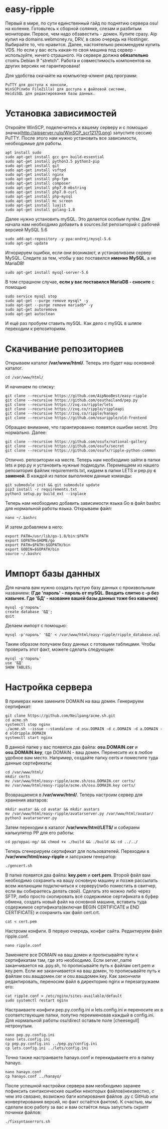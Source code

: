 # easy-ripple

Первый в мире, по сути единственный гайд по поднятию сервера osu! на коленке. Готовьтесь к сборной солянке, слезам и разбитым мониторам.
Первое, чем надо обзавестить - домен. Купите сразу. Aip купил на domains.webmoney.ru, DRV, в свою очередь на Hostinger. Выбирайте то, что нравится.
Далее, настоятельно рекомендуем купить VDS. Но если у вас есть какая-то своя машина под сервер - используйте, ничего страшного. На сервере должна **обязательно** стоять Debian 9 "stretch". Работа и совместимость компонентов на других версиях не гарантирована!

Для удобства скачайте на компьютер-клиент ряд программ:
```
PuTTY для доступа к консоли,
WinSCP(либо FileZilla) для доступа к файловой системе,
HeidiSQL для редактирования базы данных.
```
# Установка зависимостей
Откройте WinSCP, подключитесь к вашему серверу и с помощью значка(http://aipserver.ru/p/WinSCP_scr12170.png) запустите сессию PuTTY. После этого нам нужно установить все зависимости, необходимые для работы.
```
apt install sudo
sudo apt-get install gcc g++ build-essential
sudo apt-get install python3.5 python3-pip
sudo apt-get install git
sudo apt-get install vsftpd
sudo apt-get install nginx
sudo apt-get install php-fpm
sudo apt-get install composer
sudo apt-get install php7.0-mbstring
sudo apt-get install php7.0-curl
sudo apt-get install php-mysql
sudo apt-get install mc screen
sudo apt-get install luajit
sudo apt-get install golang-1.8
```
Далее нужно установить mySQL. Это делается особым путём. Для начала нам необходимо добавить в sources.list репозиторий с рабочей версией MySQL 5.6
```
sudo add-apt-repository -y ppa:ondrej/mysql-5.6
sudo apt-get update
```
Игнорируем ошибки, если они возникают, и устанавливаем сервер MySQL. Следите за тем, чтобы у вас поставился **именно MySQL**, а не MariaDB!
```
sudo apt-get install mysql-server-5.6
```
В том страшном случае, **если у вас поставился MariaDB - сносите** с помощью
```
sudo service mysql stop
sudo apt-get --purge remove mysql* -y
sudo apt-get --purge remove mariadb* -y
sudo apt-get autoremove
sudo apt-get autoclean
```
И ещё раз пробуем ставить mySQL.
Как дело с mySQL в шляпе переходим к репозиториям.
# Скачивание репозиториев
Открываем каталог **/var/www/html/**. Теперь это будет наш основной каталог. 
```
cd /var/www/html/
```
И начинаем по списку:
```
git clone --recursive https://github.com/AipNooBest/easy-ripple
git clone --recursive https://github.com/osuthailand/pep.py
git clone --recursive https://zxq.co/ripple/lets
git clone --recursive https://zxq.co/ripple/rippleapi
git clone --recursive https://zxq.co/ripple/hanayo
git clone --recursive https://github.com/osuripple/old-frontend
```
Обращаю внимание, что гарантированно появятся ошибки secret. Это нормально.
Далее:
```
git clone --recursive https://github.com/osufx/national-gallery
git clone --recursive https://github.com/osufx/secret
git clone --recursive https://github.com/osufx/ripple-python-common
```
Отлично. репозитории на месте.
Теперь нам необходимо зайти в папки lets и pep.py и установить нужные подмодули.
Перемещаем из нашего репозитория файлик requirements.txt, кидаем в папки LETS и pep.py **с заменой**. 
В каждой из папок выполняем данные команды:
```
git submodule init && git submodule update
pip3 install -r requirements.txt
python3 setup.py build_ext --inplace
```
Теперь нам необходимо добавить зависимости языка Go в файл bashrc для нормальной работы языка.
Открываем файл:
```
nano ~/.bashrc
```
И затем добавляем в него:
```
export PATH=/usr/lib/go-1.8/bin:$PATH
export GOPATH=$HOME/go
export PATH=$PATH:$GOPATH/bin
export GOBIN=$GOPATH/bin
source ~/.bashrc
```
# Импорт базы данных
Для начала вам нужно создать пустую базу данных с произвольным названием:
**(Где 'пароль' - пароль от mySQL. Вводить слитно с -p без кавычек. Где 'БД' - название вашей базы данных тоже без кавычек)**
```
mysql -p'пароль'
create database 'БД';
quit
```
Делаем импорт с помощью:
```
mysql -p'пароль' 'БД' < /var/www/html/easy-ripple/ripple_database.sql
```
Таким образом получаем базу данных с готовыми таблицами. Чтобы проверить этот факт, можете сделать следующее:
```
mysql -p'пароль'
use 'БД'
SHOW TABLES;
```
# Настройка сервера
В примерах ниже замените DOMAIN на ваш домен.
Генерируем сертификат:
```
git clone https://github.com/Neilpang/acme.sh.git
cd acme.sh
systemctl stop nginx
./acme.sh --issue --standalone -d osu.DOMAIN -d c.DOMAIN -d a.DOMAIN -d oldripple.DOMAIN
systemctl start nginx
```
В данной папке у вас появятся два файла: **osu.DOMAIN.cer** и **osu.DOMAIN.key**, где DOMAIN - ваш домен.
Перенесите их в любое удобное вам место. Например, создайте папку certs и поместите туда данные сертификаты:
```
cd /var/www/html/
mkdir certs
mv /var/www/html/easy-ripple/acme.sh/osu.DOMAIN.cer certs/
mv /var/www/html/easy-ripple/acme.sh/osu.DOMAIN.key certs/
```
Возвращаемся в **/var/www/html/**. Теперь настроим сервер для хранения аватаров:
```
mkdir avatar && cd avatar && mkdir avatars
mv /var/www/html/easy-ripple/avatarserver.py /var/www/html/avatar/
python3 avatarserver.py
```
Затем переходим в каталог **/var/www/html/LETS/** и собираем калькулятор PP для его работы:
```
cd pp/oppai-ng/ && chmod +x ./build && ./build && cd ../../
```
Теперь сгенерируем сертификат для пользователей.
Переходим в **/var/www/html/easy-ripple** и запсукаем генератор:
```
./gencert.sh
```
В папке появятся два файла: **key.pem** и **cert.pem**. Второй файл вам необходимо сохранить на вашу основную машину и позже рассылать всем желающим подключиться к серверу(либо поместить в свитчер, если вы собираетесь делать свой). Сделать это можно либо через SFTP, либо просто скопировать всё содержимое сертификата в буфер обмена, создать новый файл на основной машине, вставить туда содержимое сертификата(включая BEGIN CERTIFICATE и END CERTIFICATE) и сохранить как файл cert.crt.
```
cat < cert.pem
```
Настроим конфиги. В первую очередь, конфиг сайта. Редактируем файл ripple.conf.
```
nano ripple.conf
```
Заменяете все DOMAIN на ваш домен и прописывайте пути к сертификатам там, где это необходимо. Если server_name заканчивается на .ppy.sh, то прописывайте путь к файлам cert.pem и key.pem. Если же заканчивается на ваш домен, то прописывайте путь к файлам osu.вашдомен.cer и osu.вашдомен.key.
Как закончили редактировать, переносим файл в директорию nginx и перезагружаем его:
```
cat ripple.conf > /etc/nginx/sites-available/default
sudo systemctl restart nginx
```
Настраиваете конфиги pep.py.config.ini и lets.config.ini и переносите их в соответствующие папки, попутно переименовав каждый в config.ini. Для нормальной работы osu!direct оставьте поле [cheesegull] нетронутым.
```
nano pep.py.config.ini
nano lets.config.ini
cp pep.py.config.ini ../pep.py/config.ini
cp lets.config.ini ../lets/config.ini
```
Точно также настраиваете hanayo.conf и перекидываете его в папку hanayo.
```
nano hanayo.conf
cp hanayo.conf ../hanayo/
```
После успешной настройки сервера вам необходимо заранее пофиксить синтаксические ошибки некоторых файлов(неизвестно, с чем это связано, возможно баги копирования файлов .py с GitHub или конвертирования версий, но факт остаётся фактом). К счастью, мы сделали всю работу за вас и вам остаётся лишь запустить скрипт починки файлов:
```
./fixsyntaxerrors.sh
```
